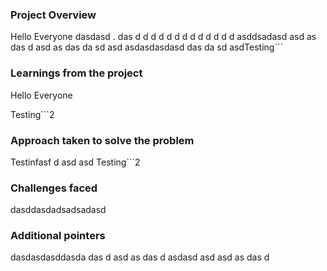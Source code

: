 ### Project Overview

 Hello Everyone
dasdasd . das d d d d d d d d d d d d 
d
asddsadasd asd as das d asd as das da sd asd
asdasdasdasd
das
da
sd
asdTesting```


### Learnings from the project

 Hello Everyone

Testing```2


### Approach taken to solve the problem

 Testinfasf d asd asd
Testing```2


### Challenges faced

 dasddasdadsadsadasd


### Additional pointers

 dasdasdasddasda das d asd as das d asdasd asd asd as das d 


